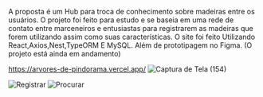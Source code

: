 A proposta é um Hub para troca de conhecimento sobre madeiras entre os usuários. O projeto foi feito para estudo e se baseia em uma rede de contato entre marceneiros e entusiastas para registrarem as madeiras que forem utilizando assim como suas características.
O site foi feito Utilizando React,Axios,Nest,TypeORM E MySQL. Além de prototipagem no Figma. (O projeto está ainda em andamento)


 https://arvores-de-pindorama.vercel.app/
![Captura de Tela (154)](https://github.com/GustavoPizente/arvores-de-pindorama/assets/163063349/43639222-5c7e-4896-ba67-2c1cd1580fe8)

 
![Registrar](https://github.com/GustavoPizente/arvores-de-pindorama/assets/163063349/ecdc98a4-e358-48f0-94a5-709ed580d071)
![Procurar](https://github.com/GustavoPizente/arvores-de-pindorama/assets/163063349/ed73b5db-810e-4697-a16d-dae2c1acfc4f)
